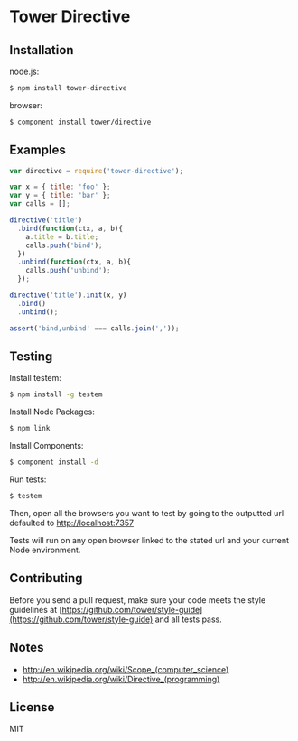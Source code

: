 # Tower Directive

## Installation

node.js:

```bash
$ npm install tower-directive
```

browser:

```bash
$ component install tower/directive
```

## Examples

```js
var directive = require('tower-directive');

var x = { title: 'foo' };
var y = { title: 'bar' };
var calls = [];

directive('title')
  .bind(function(ctx, a, b){
    a.title = b.title;
    calls.push('bind');
  })
  .unbind(function(ctx, a, b){
    calls.push('unbind');
  });

directive('title').init(x, y)
  .bind()
  .unbind();

assert('bind,unbind' === calls.join(','));
```

## Testing

Install testem:

```bash
$ npm install -g testem
```

Install Node Packages:
```bash
$ npm link
```

Install Components:
```bash
$ component install -d
```

Run tests:

```bash
$ testem
```

Then, open all the browsers you want to test by going to the outputted url defaulted to [http://localhost:7357](http://localhost:7357)

Tests will run on any open browser linked to the stated url and your current Node environment.

## Contributing

Before you send a pull request, make sure your code meets the style guidelines at [https://github.com/tower/style-guide](https://github.com/tower/style-guide) and all tests pass.

## Notes

- http://en.wikipedia.org/wiki/Scope_(computer_science)
- http://en.wikipedia.org/wiki/Directive_(programming)

## License

MIT